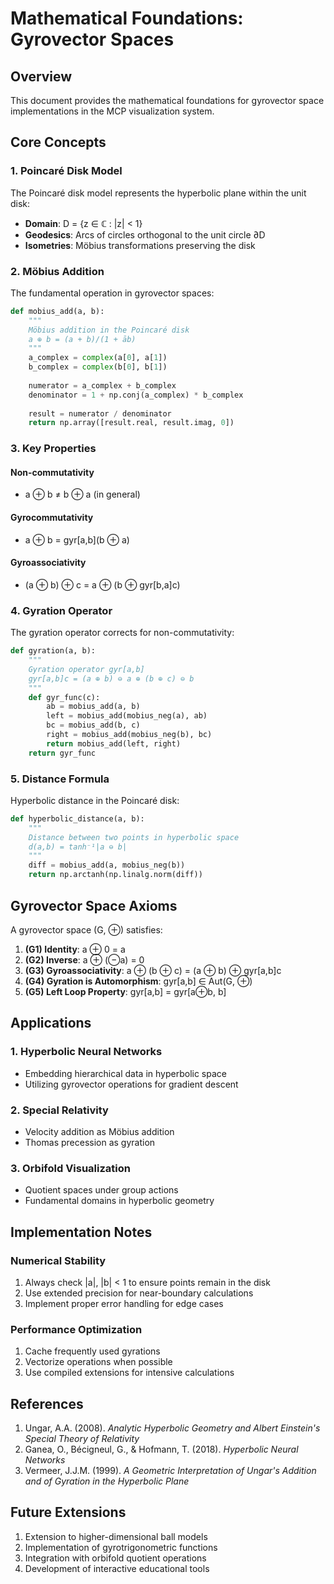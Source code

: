 # Mathematical Foundations: Gyrovector Spaces

## Overview
This document provides the mathematical foundations for gyrovector space implementations in the MCP visualization system.

## Core Concepts

### 1. Poincaré Disk Model
The Poincaré disk model represents the hyperbolic plane within the unit disk:
- **Domain**: D = {z ∈ ℂ : |z| < 1}
- **Geodesics**: Arcs of circles orthogonal to the unit circle ∂D
- **Isometries**: Möbius transformations preserving the disk

### 2. Möbius Addition
The fundamental operation in gyrovector spaces:

```python
def mobius_add(a, b):
    """
    Möbius addition in the Poincaré disk
    a ⊕ b = (a + b)/(1 + āb)
    """
    a_complex = complex(a[0], a[1])
    b_complex = complex(b[0], b[1])
    
    numerator = a_complex + b_complex
    denominator = 1 + np.conj(a_complex) * b_complex
    
    result = numerator / denominator
    return np.array([result.real, result.imag, 0])
```

### 3. Key Properties

#### Non-commutativity
- a ⊕ b ≠ b ⊕ a (in general)

#### Gyrocommutativity
- a ⊕ b = gyr[a,b](b ⊕ a)

#### Gyroassociativity
- (a ⊕ b) ⊕ c = a ⊕ (b ⊕ gyr[b,a]c)

### 4. Gyration Operator
The gyration operator corrects for non-commutativity:

```python
def gyration(a, b):
    """
    Gyration operator gyr[a,b]
    gyr[a,b]c = (a ⊕ b) ⊖ a ⊕ (b ⊕ c) ⊖ b
    """
    def gyr_func(c):
        ab = mobius_add(a, b)
        left = mobius_add(mobius_neg(a), ab)
        bc = mobius_add(b, c)
        right = mobius_add(mobius_neg(b), bc)
        return mobius_add(left, right)
    return gyr_func
```

### 5. Distance Formula
Hyperbolic distance in the Poincaré disk:

```python
def hyperbolic_distance(a, b):
    """
    Distance between two points in hyperbolic space
    d(a,b) = tanh⁻¹|a ⊖ b|
    """
    diff = mobius_add(a, mobius_neg(b))
    return np.arctanh(np.linalg.norm(diff))
```

## Gyrovector Space Axioms

A gyrovector space (G, ⊕) satisfies:

1. **(G1) Identity**: a ⊕ 0 = a
2. **(G2) Inverse**: a ⊕ (⊖a) = 0
3. **(G3) Gyroassociativity**: a ⊕ (b ⊕ c) = (a ⊕ b) ⊕ gyr[a,b]c
4. **(G4) Gyration is Automorphism**: gyr[a,b] ∈ Aut(G, ⊕)
5. **(G5) Left Loop Property**: gyr[a,b] = gyr[a⊕b, b]

## Applications

### 1. Hyperbolic Neural Networks
- Embedding hierarchical data in hyperbolic space
- Utilizing gyrovector operations for gradient descent

### 2. Special Relativity
- Velocity addition as Möbius addition
- Thomas precession as gyration

### 3. Orbifold Visualization
- Quotient spaces under group actions
- Fundamental domains in hyperbolic geometry

## Implementation Notes

### Numerical Stability
1. Always check |a|, |b| < 1 to ensure points remain in the disk
2. Use extended precision for near-boundary calculations
3. Implement proper error handling for edge cases

### Performance Optimization
1. Cache frequently used gyrations
2. Vectorize operations when possible
3. Use compiled extensions for intensive calculations

## References
1. Ungar, A.A. (2008). *Analytic Hyperbolic Geometry and Albert Einstein's Special Theory of Relativity*
2. Ganea, O., Bécigneul, G., & Hofmann, T. (2018). *Hyperbolic Neural Networks*
3. Vermeer, J.J.M. (1999). *A Geometric Interpretation of Ungar's Addition and of Gyration in the Hyperbolic Plane*

## Future Extensions
1. Extension to higher-dimensional ball models
2. Implementation of gyrotrigonometric functions
3. Integration with orbifold quotient operations
4. Development of interactive educational tools